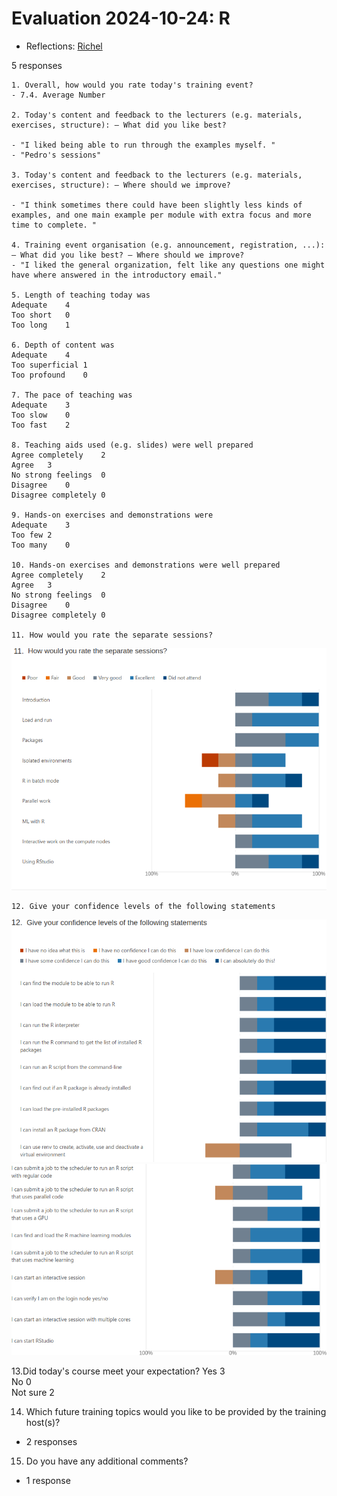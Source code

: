 # Evaluation 2024-10-24: R

- Reflections: [Richel](../../reflections/20241024/README.md)

5 responses

```
1. Overall, how would you rate today's training event?
- 7.4. Average Number

2. Today's content and feedback to the lecturers (e.g. materials, exercises, structure): – What did you like best?

- "I liked being able to run through the examples myself. "
- "Pedro's sessions"

3. Today's content and feedback to the lecturers (e.g. materials, exercises, structure): – Where should we improve?

- "I think sometimes there could have been slightly less kinds of examples, and one main example per module with extra focus and more time to complete. "

4. Training event organisation (e.g. announcement, registration, ...): – What did you like best? – Where should we improve?
- "I liked the general organization, felt like any questions one might have where answered in the introductory email."

5. Length of teaching today was
Adequate	4	
Too short	0	
Too long	1	

6. Depth of content was
Adequate	4	
Too superficial	1	
Too profound	0	

7. The pace of teaching was
Adequate	3	
Too slow	0	
Too fast	2	

8. Teaching aids used (e.g. slides) were well prepared
Agree completely	2	
Agree	3	
No strong feelings	0	
Disagree	0	
Disagree completely	0	

9. Hands-on exercises and demonstrations were
Adequate	3	
Too few	2	
Too many	0	

10. Hands-on exercises and demonstrations were well prepared
Agree completely	2	
Agree	3	
No strong feelings	0	
Disagree	0	
Disagree completely	0	

11. How would you rate the separate sessions?
```

![Ratings](evaluation_4.png)

```
12. Give your confidence levels of the following statements
```

![](evaluation_5.png)
![](evaluation_6.png)


13.Did today's course meet your expectation?
Yes	3	
No	0	
Not sure	2	

14. Which future training topics would you like to be provided by the training host(s)?
- 2 responses

15. Do you have any additional comments?
- 1 response
